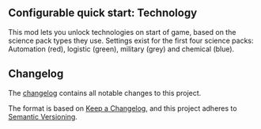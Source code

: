 Configurable quick start: Technology
------------------------------------

This mod lets you unlock technologies on start of game, based on the science pack types they use.
Settings exist for the first four science packs: Automation (red), logistic (green), military (grey) and chemical (blue).

Changelog
---------
The [changelog](changelog.txt) contains all notable changes to this project.

The format is based on [Keep a Changelog](https://keepachangelog.com/en/1.0.0/),
and this project adheres to [Semantic Versioning](https://semver.org/spec/v2.0.0.html).
